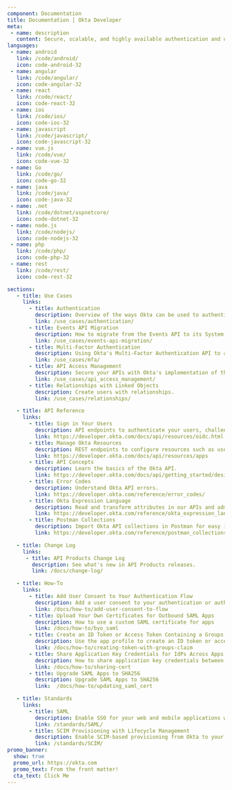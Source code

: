 ```yaml
---
component: Documentation
title: Documentation | Okta Developer
meta:
 - name: description
   content: Secure, scalable, and highly available authentication and user management for any app.
languages:
 - name: android
   link: /code/android/
   icon: code-android-32
 - name: angular
   link: /code/angular/
   icon: code-angular-32
 - name: react
   link: /code/react/
   icon: code-react-32
 - name: ios
   link: /code/ios/
   icon: code-ios-32
 - name: javascript
   link: /code/javascript/
   icon: code-javascript-32
 - name: vue.js
   link: /code/vue/
   icon: code-vue-32
 - name: Go
   link: /code/go/
   icon: code-go-32
 - name: java
   link: /code/java/
   icon: code-java-32
 - name: .net
   link: /code/dotnet/aspnetcore/
   icon: code-dotnet-32
 - name: node.js
   link: /code/nodejs/
   icon: code-nodejs-32
 - name: php
   link: /code/php/
   icon: code-php-32
 - name: rest
   link: /code/rest/
   icon: code-rest-32

sections:
   - title: Use Cases
     links:
       - title: Authentication
         description: Overview of the ways Okta can be used to authenticate users depending on your needs.
         link: /use_cases/authentication/
       - title: Events API Migration
         description: How to migrate from the Events API to its System Log API replacement.
         link: /use_cases/events-api-migration/
       - title: Multi-Factor Authentication
         description: Using Okta's Multi-Factor Authentication API to add MFA to an existing application.
         link: /use_cases/mfa/
       - title: API Access Management
         description: Secure your APIs with Okta's implementation of the OAuth 2.0 standard.
         link: /use_cases/api_access_management/
       - title: Relationships with Linked Objects
         description: Create users with relationships.
         link: /use_cases/relationships/

   - title: API Reference
     links:
       - title: Sign in Your Users
         description: API endpoints to authenticate your users, challenge for factors, recover passwords, and more.
         link: https://developer.okta.com/docs/api/resources/oidc.html
       - title: Manage Okta Resources
         description: REST endpoints to configure resources such as users, apps, sessions, and factors whenever you need.
         link: https://developer.okta.com/docs/api/resources/apps
       - title: API Concepts
         description: Learn the basics of the Okta API.
         link: https://developer.okta.com/docs/api/getting_started/design_principles.html
       - title: Error Codes
         description: Understand Okta API errors.
         link: https://developer.okta.com/reference/error_codes/
       - title: Okta Expression Language
         description: Read and transform attributes in our APIs and admin UI.
         link: https://developer.okta.com/reference/okta_expression_language/
       - title: Postman Collections
         description: Import Okta API collections in Postman for easy inspection.
         link: https://developer.okta.com/reference/postman_collections/

   - title: Change Log
     links:
      - title: API Products Change Log
        description: See what's new in API Products releases.
        link: /docs/change-log/

   - title: How-To
     links:
       - title: Add User Consent to Your Authentication Flow
         description: Add a user consent to your authentication or authorization flow
         link: /docs/how-to/add-user-consent-to-flow
       - title: Upload Your Own Certificates for Outbound SAML Apps
         description: How to use a custom SAML certificate for apps
         link: /docs/how-to/byo_saml
       - title: Create an ID Token or Access Token Containing a Groups Claim
         description: Use the app profile to create an ID token or access token that contains a groups claim
         link: /docs/how-to/creating-token-with-groups-claim
       - title: Share Application Key Credentials for IdPs Across Apps
         description: How to share application key credentials between apps
         link: /docs/how-to/sharing-cert
       - title: Upgrade SAML Apps to SHA256
         description: Upgrade SAML Apps to SHA256
         link:  /docs/how-to/updating_saml_cert

   - title: Standards
     links:
       - title: SAML
         description: Enable SSO for your web and mobile applications with SAML.
         link: /standards/SAML/
       - title: SCIM Provisioning with Lifecycle Management
         description: Enable SCIM-based provisioning from Okta to your application.
         link: /standards/SCIM/
promo_banner:
  show: true
  promo_url: https://okta.com
  promo_text: From the front matter!
  cta_text: Click Me
---
```


